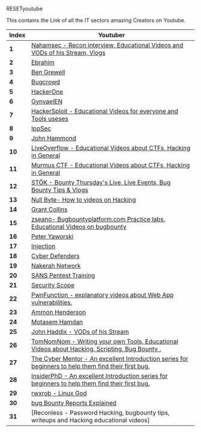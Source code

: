 RESETyoutube

This contains the Link of all the IT sectors amazing Creators on Youtube.


Index | Youtuber
--- | ---
**1** | [Nahamsec - Recon interview, Educational Videos and VODs of his Stream, Vlogs](https://www.youtube.com/channel/UCCZDt7MuC3Hzs6IH4xODLBw/videos)
**2** | [Ebrahim](https://www.youtube.com/user/Zigoo0/playlists) 
**3** | [Ben Grewell](https://www.youtube.com/channel/UC2Xz7OF80Ae3SU6uk4ERjZQ/playlists) 
**4** | [Bugcrowd](https://www.youtube.com/channel/UCo1NHk_bgbAbDBc4JinrXww/playlists) 
**5** | [HackerOne](https://www.youtube.com/channel/UCsgzmECky2Q9lQMWzDwMhYw)
**6** | [GynvaelEN](https://www.youtube.com/channel/UCCkVMojdBWS-JtH7TliWkVg) 
**7** | [HackerSploit - Educational Videos for everyone and Tools useses](https://www.youtube.com/channel/UC0ZTPkdxlAKf-V33tqXwi3Q) 
**8** | [IppSec](https://www.youtube.com/channel/UCa6eh7gCkpPo5XXUDfygQQA)
**9** | [John Hammond](https://www.youtube.com/channel/UCVeW9qkBjo3zosnqUbG7CFw)
**10** | [LiveOverflow - Educational Videos about CTFs, Hacking in General](https://www.youtube.com/channel/UClcE-kVhqyiHCcjYwcpfj9w)
**11** | [Murmus CTF - Educational Videos about CTFs, Hacking in General](https://www.youtube.com/channel/UCUB9vOGEUpw7IKJRoR4PK-A) 
**12** | [STÖK - Bounty Thursday's Live, Live Events, Bug Bounty Tips & Vlogs](https://www.youtube.com/channel/UCQN2DsjnYH60SFBIA6IkNwg)
**13** | [Null Byte- How to videos on Hacking](https://www.youtube.com/channel/UCgTNupxATBfWmfehv21ym-g)
**14** | [Grant Collins](https://www.youtube.com/channel/UCTLUi3oc1-a7dS-2-YgEKmA) 
**15** | [zseano- Bugbountyplatform.com Practice labs, Educational Videos on bugbounty](https://www.youtube.com/channel/UCCUFgj-52_ryvpQUacylRpg/videos) 
**16** | [Peter Yaworski](https://www.youtube.com/user/yaworsk1/videos)
**17** | [Injection](https://www.youtube.com/channel/UC31jVeFdiPWsxMRqhXapRGQ/featured)
**18** | [Cyber Defenders](https://www.youtube.com/channel/UCI6UPRiq8G0svT8NyrknNnA/playlists) 
**19** | [Nakerah Network](https://www.youtube.com/channel/UCvgMmTPBM7xRyxU07-cBpbg/playlists) 
**20** | [SANS Pentest Training](https://www.youtube.com/channel/UCP28F4uf9s2V1_SQwnJST_A/videos) 
**21** | [Security Scope](https://www.youtube.com/watch?v=SP5MYNb4f38&list=PLVBPh7Xyv8CBNsrFNVTwSyBa3wx34C2k5)
**22** | [PwnFunction - explanatory videos about Web App vulnerabilities.](https://www.youtube.com/channel/UCW6MNdOsqv2E9AjQkv9we7A) 
**23** | [Ammon Henderson](https://www.youtube.com/channel/UCdrzJS1bfg9_utyJFQ_T35Q/playlists) 
**24** | [Motasem Hamdan](https://www.youtube.com/channel/UCNSdU_1ehXtGclimTVckHmQ/playlists) 
**25** | [John Haddix - VODs of his Stream](https://www.youtube.com/channel/UCk0f0svao7AKeK3RfiWxXEA/videos)
**26** | [TomNomNom - Writing your own Tools, Educational Videos about Hacking, Scripting, Bug Bounty .](https://www.youtube.com/user/TomNomNomDotCom)
**27** | [The Cyber Mentor - An excellent Introduction series for beginners to help them find their first bug.](https://www.youtube.com/channel/UC0ArlFuFYMpEewyRBzdLHiw) 
**28** | [InsiderPhD - An excellent Introduction series for beginners to help them find their first bug.](https://www.youtube.com/channel/UCPiN9NPjIer8Do9gUFxKv7A) 
**29** | [rwxrob - Linux God](https://www.twitch.tv/rwxrob)
**30** | [bug Bounty Reports Explained](https://www.youtube.com/c/bugbountyreportsexplained/)
**31** | [Reconless - Password Hacking, bugbounty tips, writeups and Hacking educational videos]
